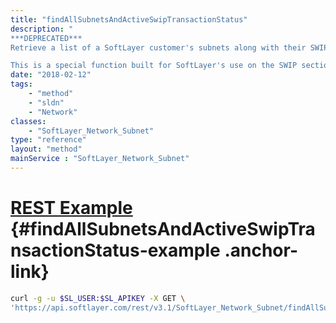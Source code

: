 ```yaml
---
title: "findAllSubnetsAndActiveSwipTransactionStatus"
description: "
***DEPRECATED***
Retrieve a list of a SoftLayer customer's subnets along with their SWIP transaction statuses. This is a shortcut method that combines the SoftLayer_Network_Subnet retrieval methods along with [[object masks]] to retrieve their subnets' associated SWIP transactions as well. 

This is a special function built for SoftLayer's use on the SWIP section of the customer portal, but may also be useful for API users looking for the same data. "
date: "2018-02-12"
tags:
    - "method"
    - "sldn"
    - "Network"
classes:
    - "SoftLayer_Network_Subnet"
type: "reference"
layout: "method"
mainService : "SoftLayer_Network_Subnet"
---
```


# [REST Example](#findAllSubnetsAndActiveSwipTransactionStatus-example) <a href="/article/rest/"><i class="fas fa-question"></i></a> {#findAllSubnetsAndActiveSwipTransactionStatus-example .anchor-link} 
```bash
curl -g -u $SL_USER:$SL_APIKEY -X GET \
'https://api.softlayer.com/rest/v3.1/SoftLayer_Network_Subnet/findAllSubnetsAndActiveSwipTransactionStatus'
```
